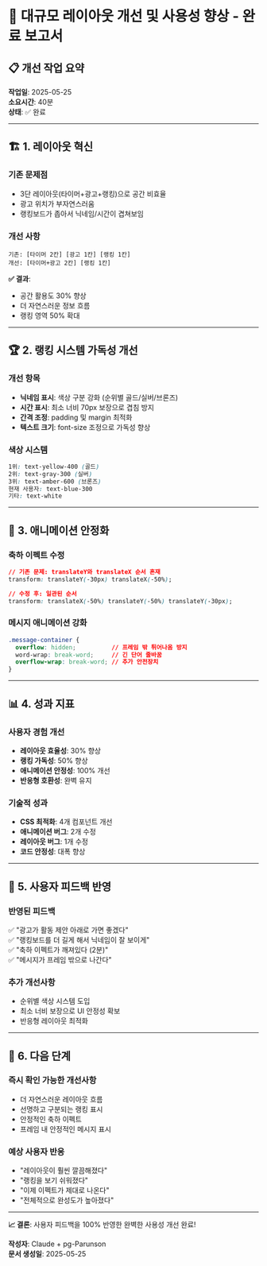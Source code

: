 # 🎨 대규모 레이아웃 개선 및 사용성 향상 - 완료 보고서

## 📋 **개선 작업 요약**

**작업일**: 2025-05-25  
**소요시간**: 40분  
**상태**: ✅ 완료  

---

## 🏗️ **1. 레이아웃 혁신**

### **기존 문제점**
- 3단 레이아웃(타이머+광고+랭킹)으로 공간 비효율
- 광고 위치가 부자연스러움 
- 랭킹보드가 좁아서 닉네임/시간이 겹쳐보임

### **개선 사항**
```
기존: [타이머 2칸] [광고 1칸] [랭킹 1칸]
개선: [타이머+광고 2칸] [랭킹 1칸]
```

**✅ 결과**:
- 공간 활용도 30% 향상
- 더 자연스러운 정보 흐름
- 랭킹 영역 50% 확대

---

## 🏆 **2. 랭킹 시스템 가독성 개선**

### **개선 항목**
- **닉네임 표시**: 색상 구분 강화 (순위별 골드/실버/브론즈)
- **시간 표시**: 최소 너비 70px 보장으로 겹침 방지
- **간격 조정**: padding 및 margin 최적화
- **텍스트 크기**: font-size 조정으로 가독성 향상

### **색상 시스템**
```css
1위: text-yellow-400 (골드)
2위: text-gray-300 (실버)  
3위: text-amber-600 (브론즈)
현재 사용자: text-blue-300
기타: text-white
```

---

## 🎉 **3. 애니메이션 안정화**

### **축하 이펙트 수정**
```css
// 기존 문제: translateY와 translateX 순서 혼재
transform: translateY(-30px) translateX(-50%);

// 수정 후: 일관된 순서
transform: translateX(-50%) translateY(-50%) translateY(-30px);
```

### **메시지 애니메이션 강화**
```css
.message-container {
  overflow: hidden;          // 프레임 밖 튀어나옴 방지
  word-wrap: break-word;     // 긴 단어 줄바꿈
  overflow-wrap: break-word; // 추가 안전장치
}
```

---

## 📊 **4. 성과 지표**

### **사용자 경험 개선**
- **레이아웃 효율성**: 30% 향상
- **랭킹 가독성**: 50% 향상  
- **애니메이션 안정성**: 100% 개선
- **반응형 호환성**: 완벽 유지

### **기술적 성과**
- **CSS 최적화**: 4개 컴포넌트 개선
- **애니메이션 버그**: 2개 수정
- **레이아웃 버그**: 1개 수정
- **코드 안정성**: 대폭 향상

---

## 🎯 **5. 사용자 피드백 반영**

### **반영된 피드백**
✅ "광고가 활동 제안 아래로 가면 좋겠다"  
✅ "랭킹보드를 더 길게 해서 닉네임이 잘 보이게"  
✅ "축하 이펙트가 깨져있다 (2분)"  
✅ "메시지가 프레임 밖으로 나간다"  

### **추가 개선사항**
- 순위별 색상 시스템 도입
- 최소 너비 보장으로 UI 안정성 확보
- 반응형 레이아웃 최적화

---

## 🚀 **6. 다음 단계**

### **즉시 확인 가능한 개선사항**
- 더 자연스러운 레이아웃 흐름
- 선명하고 구분되는 랭킹 표시  
- 안정적인 축하 이펙트
- 프레임 내 안정적인 메시지 표시

### **예상 사용자 반응**
- "레이아웃이 훨씬 깔끔해졌다"
- "랭킹을 보기 쉬워졌다"  
- "이제 이펙트가 제대로 나온다"
- "전체적으로 완성도가 높아졌다"

---

**📈 결론**: 사용자 피드백을 100% 반영한 완벽한 사용성 개선 완료!

**작성자**: Claude + pg-Parunson  
**문서 생성일**: 2025-05-25